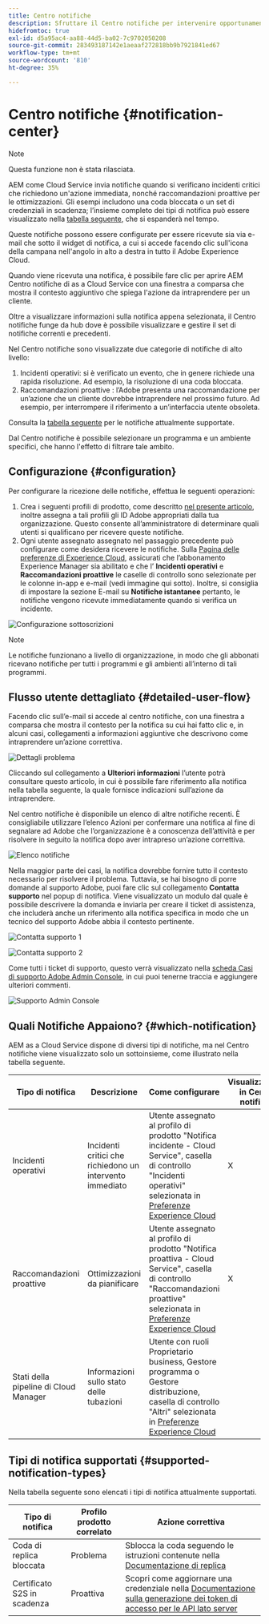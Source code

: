 ```yaml
---
title: Centro notifiche
description: Sfruttare il Centro notifiche per intervenire opportunamente su problemi e altre informazioni importanti
hidefromtoc: true
exl-id: d5a95ac4-aa88-44d5-ba02-7c9702050208
source-git-commit: 283493187142e1aeaaf272818bb9b7921841ed67
workflow-type: tm+mt
source-wordcount: '810'
ht-degree: 35%

---
```


# Centro notifiche {#notification-center}

>[!NOTE]
>Questa funzione non è stata rilasciata.

AEM come Cloud Service invia notifiche quando si verificano incidenti critici che richiedono un&#39;azione immediata, nonché raccomandazioni proattive per le ottimizzazioni. Gli esempi includono una coda bloccata o un set di credenziali in scadenza; l’insieme completo dei tipi di notifica può essere visualizzato nella [tabella seguente](#supported-notification-types), che si espanderà nel tempo.

Queste notifiche possono essere configurate per essere ricevute sia via e-mail che sotto il widget di notifica, a cui si accede facendo clic sull&#39;icona della campana nell&#39;angolo in alto a destra in tutto il Adobe Experience Cloud.

Quando viene ricevuta una notifica, è possibile fare clic per aprire AEM Centro notifiche di as a Cloud Service con una finestra a comparsa che mostra il contesto aggiuntivo che spiega l&#39;azione da intraprendere per un cliente.

Oltre a visualizzare informazioni sulla notifica appena selezionata, il Centro notifiche funge da hub dove è possibile visualizzare e gestire il set di notifiche correnti e precedenti. <!-- It can be accessed directly at the url TBD (Alexandru: I'm intentionally keeping it TBD for now so customers don't find it) -->

Nel Centro notifiche sono visualizzate due categorie di notifiche di alto livello:

1. Incidenti operativi: si è verificato un evento, che in genere richiede una rapida risoluzione. Ad esempio, la risoluzione di una coda bloccata.
1. Raccomandazioni proattive : l’Adobe presenta una raccomandazione per un’azione che un cliente dovrebbe intraprendere nel prossimo futuro. Ad esempio, per interrompere il riferimento a un’interfaccia utente obsoleta.

Consulta la [tabella seguente](#supported-notification-types) per le notifiche attualmente supportate.

Dal Centro notifiche è possibile selezionare un programma e un ambiente specifici, che hanno l&#39;effetto di filtrare tale ambito.

## Configurazione {#configuration}

Per configurare la ricezione delle notifiche, effettua le seguenti operazioni:

1. Crea i seguenti profili di prodotto, come descritto [nel presente articolo](/help/journey-onboarding/notification-profiles.md), inoltre assegna a tali profili gli ID Adobe appropriati dalla tua organizzazione. Questo consente all’amministratore di determinare quali utenti si qualificano per ricevere queste notifiche.
1. Ogni utente assegnato assegnato nel passaggio precedente può configurare come desidera ricevere le notifiche. Sulla [Pagina delle preferenze di Experience Cloud](https://experience.adobe.com/preferences/notification-section), assicurati che l’abbonamento Experience Manager sia abilitato e che l’ **Incidenti operativi** e **Raccomandazioni proattive** le caselle di controllo sono selezionate per le colonne in-app e e-mail (vedi immagine qui sotto). Inoltre, si consiglia di impostare la sezione E-mail su **Notifiche istantanee** pertanto, le notifiche vengono ricevute immediatamente quando si verifica un incidente.

![Configurazione sottoscrizioni](/help/operations/assets/configure-subscriptions.png)

>[!NOTE]
>Le notifiche funzionano a livello di organizzazione, in modo che gli abbonati ricevano notifiche per tutti i programmi e gli ambienti all’interno di tali programmi.

## Flusso utente dettagliato {#detailed-user-flow}

Facendo clic sull’e-mail si accede al centro notifiche, con una finestra a comparsa che mostra il contesto per la notifica su cui hai fatto clic e, in alcuni casi, collegamenti a informazioni aggiuntive che descrivono come intraprendere un’azione correttiva.

![Dettagli problema](/help/operations/assets/incident-details.png)

Cliccando sul collegamento a **Ulteriori informazioni** l’utente potrà consultare questo articolo, in cui è possibile fare riferimento alla notifica nella tabella seguente, la quale fornisce indicazioni sull’azione da intraprendere.

Nel centro notifiche è disponibile un elenco di altre notifiche recenti. È consigliabile utilizzare l’elenco Azioni per confermare una notifica al fine di segnalare ad Adobe che l’organizzazione è a conoscenza dell’attività e per risolvere in seguito la notifica dopo aver intrapreso un’azione correttiva.

![Elenco notifiche](/help/operations/assets/notification-list.png)

Nella maggior parte dei casi, la notifica dovrebbe fornire tutto il contesto necessario per risolvere il problema. Tuttavia, se hai bisogno di porre domande al supporto Adobe, puoi fare clic sul collegamento **Contatta supporto** nel popup di notifica. Viene visualizzato un modulo dal quale è possibile descrivere la domanda e inviarla per creare il ticket di assistenza, che includerà anche un riferimento alla notifica specifica in modo che un tecnico del supporto Adobe abbia il contesto pertinente.

![Contatta supporto 1](/help/operations/assets/contact-support1.png)

![Contatta supporto 2](/help/operations/assets/contact-support2.png)

Come tutti i ticket di supporto, questo verrà visualizzato nella [scheda Casi di supporto Adobe Admin Console](https://helpx.adobe.com/it/enterprise/using/support-for-enterprise.html), in cui puoi tenerne traccia e aggiungere ulteriori commenti.

![Supporto Admin Console](/help/operations/assets/admin-console-support.png)

## Quali Notifiche Appaiono? {#which-notification}

AEM as a Cloud Service dispone di diversi tipi di notifiche, ma nel Centro notifiche viene visualizzato solo un sottoinsieme, come illustrato nella tabella seguente.

| Tipo di notifica | Descrizione | Come configurare | Visualizzazioni in Centro notifiche |
|---|---|---|---|
| Incidenti operativi | Incidenti critici che richiedono un intervento immediato | Utente assegnato al profilo di prodotto &quot;Notifica incidente - Cloud Service&quot;, casella di controllo &quot;Incidenti operativi&quot; selezionata in [Preferenze Experience Cloud](https://experience.adobe.com/preferences) | X |
| Raccomandazioni proattive | Ottimizzazioni da pianificare | Utente assegnato al profilo di prodotto &quot;Notifica proattiva - Cloud Service&quot;, casella di controllo &quot;Raccomandazioni proattive&quot; selezionata in [Preferenze Experience Cloud](https://experience.adobe.com/preferences) | X |
| Stati della pipeline di Cloud Manager | Informazioni sullo stato delle tubazioni | Utente con ruoli Proprietario business, Gestore programma o Gestore distribuzione, casella di controllo &quot;Altri&quot; selezionata in [Preferenze Experience Cloud](https://experience.adobe.com/preferences) |  |

## Tipi di notifica supportati {#supported-notification-types}

Nella tabella seguente sono elencati i tipi di notifica attualmente supportati.

| Tipo di notifica | Profilo prodotto correlato | Azione correttiva |
|---|---|---|
| Coda di replica bloccata | Problema | Sblocca la coda seguendo le istruzioni contenute nella [Documentazione di replica](/help/operations/replication.md#troubleshooting) |
| Certificato S2S in scadenza | Proattiva | Scopri come aggiornare una credenziale nella [Documentazione sulla generazione dei token di accesso per le API lato server](/help/implementing/developing/introduction/generating-access-tokens-for-server-side-apis.md#refresh-credentials) |

